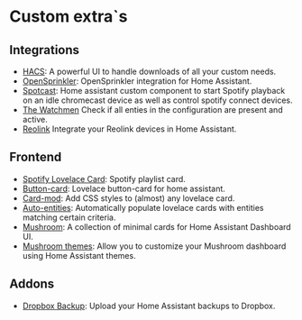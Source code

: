 # Custom extra`s

## Integrations

- [HACS](https://github.com/hacs/integration): A powerful UI to handle downloads of all your custom needs.
- [OpenSprinkler](https://github.com/vinteo/hass-opensprinkler): OpenSprinkler integration for Home Assistant.
- [Spotcast](https://github.com/fondberg/spotcast): Home assistant custom component to start Spotify playback on an idle chromecast device as well as control spotify connect devices.
- [The Watchmen](https://github.com/dummylabs/thewatchman) Check if all enties in the configuration are present and active.
- [Reolink](https://github.com/fwestenberg/reolink_dev) Integrate your Reolink devices in Home Assistant.

## Frontend

- [Spotify Lovelace Card](https://github.com/custom-cards/spotify-card): Spotify playlist card.
- [Button-card](https://github.com/custom-cards/button-card): Lovelace button-card for home assistant.
- [Card-mod](https://github.com/custom-cards/button-card): Add CSS styles to (almost) any lovelace card.
- [Auto-entities](https://github.com/thomasloven/lovelace-auto-entities): Automatically populate lovelace cards with entities matching certain criteria.
- [Mushroom](https://github.com/piitaya/lovelace-mushroom): A collection of minimal cards for Home Assistant Dashboard UI.
- [Mushroom themes](https://github.com/piitaya/lovelace-mushroom): Allow you to customize your Mushroom dashboard using Home Assistant themes.

## Addons

- [Dropbox Backup](https://github.com/mikevansighem/dropbox-backup): Upload your Home Assistant backups to Dropbox.
